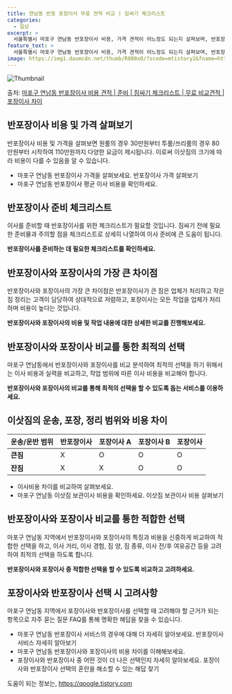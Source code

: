 ```yaml
---
title: 연남동 반포 포장이사 무료 견적 비교 | 짐싸기 체크리스트
categories:
  - 일상
excerpt: >
  서울특별시 마포구 연남동 반포장이사 비용, 가격 견적이 어느정도 되는지 살펴보며, 반포장이사를 준비함에 있어 짐싸기 준비 체크리스트가 무엇인지 보겠습니다. 마지막으로 포장이사와 차이점을 통해 무료 비교견적으로 어떤 것이 더 합리적인 선택인지 공유 드립니다.마포구 연남동 포장이사 견적 샘플 보기 👈 클릭마포구 연남동 포장이사 가격 살펴보기 👈 클릭마포구 연남동 반포장이사 평균 이사 비용평수마포구 연남동 평균 이사 비용원룸 이사9평 이하 (1톤)30만원~투룸/쓰리룸 이사16평 ~ 20평 (2.5톤)80만원~쓰리룸 이사21평 (5톤) ~110만원~우리집 무료 이사견적 받기 👈 클릭포장 vs 반포장: 두 서비스의 가장 큰 차이점포장이사는 이사 전반을 담당하며, 비용이 높지만 모든 작업을 업체가 처리하는 반..
feature_text: >
  서울특별시 마포구 연남동 반포장이사 비용, 가격 견적이 어느정도 되는지 살펴보며, 반포장이사를 준비함에 있어 짐싸기 준비 체크리스트가 무엇인지 보겠습니다. 마지막으로 포장이사와 차이점을 통해 무료 비교견적으로 어떤 것이 더 합리적인 선택인지 공유 드립니다.마포구 연남동 포장이사 견적 샘플 보기 👈 클릭마포구 연남동 포장이사 가격 살펴보기 👈 클릭마포구 연남동 반포장이사 평균 이사 비용평수마포구 연남동 평균 이사 비용원룸 이사9평 이하 (1톤)30만원~투룸/쓰리룸 이사16평 ~ 20평 (2.5톤)80만원~쓰리룸 이사21평 (5톤) ~110만원~우리집 무료 이사견적 받기 👈 클릭포장 vs 반포장: 두 서비스의 가장 큰 차이점포장이사는 이사 전반을 담당하며, 비용이 높지만 모든 작업을 업체가 처리하는 반..
image: https://img1.daumcdn.net/thumb/R800x0/?scode=mtistory2&fname=https%3A%2F%2Fblog.kakaocdn.net%2Fdn%2FerPV0i%2FbtsHfZYGace%2FrmVmRe63wqX9nvaxCwcHLK%2Fimg.webp
---
```


![Thumbnail](https://img1.daumcdn.net/thumb/R800x0/?scode=mtistory2&fname=https%3A%2F%2Fblog.kakaocdn.net%2Fdn%2FerPV0i%2FbtsHfZYGace%2FrmVmRe63wqX9nvaxCwcHLK%2Fimg.webp)

<p>출처: <a href="https://qoogle.tistory.com/9900" rel="dofollow">마포구 연남동 반포장이사 비용 견적 | 준비 | 짐싸기 체크리스트 | 무료 비교견적 | 포장이사 차이</a> </p>

## 반포장이사 비용 및 가격 살펴보기

반포장이사 비용 및 가격을 살펴보면 원룸의 경우 30만원부터 투룸/쓰리룸의 경우 80만원부터 시작하여 110만원까지 다양한 요금이
제시됩니다. 이로써 이삿짐의 크기에 따라 비용이 다를 수 있음을 알 수 있습니다.

  * 마포구 연남동 반포장이사 가격을 살펴보세요. 반포장이사 가격 살펴보기
  * 마포구 연남동 반포장이사 평균 이사 비용을 확인하세요.

## 반포장이사 준비 체크리스트

이사를 준비할 때 반포장이사를 위한 체크리스트가 필요할 것입니다. 짐싸기 전에 필요한 준비물과 주의할 점을 체크리스트로 상세히 나열하여 이사
준비에 큰 도움이 됩니다.

**반포장이사를 준비하는 데 필요한 체크리스트를 확인하세요.**

## 반포장이사와 포장이사의 가장 큰 차이점

반포장이사와 포장이사의 가장 큰 차이점은 반포장이사가 큰 짐은 업체가 처리하고 작은 짐 정리는 고객이 담당하여 상대적으로 저렴하고,
포장이사는 모든 작업을 업체가 처리하며 비용이 높다는 것입니다.

**반포장이사와 포장이사의 비용 및 작업 내용에 대한 상세한 비교를 진행해보세요.**

## 반포장이사와 포장이사 비교를 통한 최적의 선택

마포구 연남동에서 반포장이사와 포장이사를 비교 분석하여 최적의 선택을 하기 위해서는 이사 비용과 실력을 비교하고, 작업 범위에 따른 이사
비용을 비교해야 합니다.

**반포장이사와 포장이사의 비교를 통해 최적의 선택을 할 수 있도록 돕는 서비스를 이용하세요.**

## 이삿짐의 운송, 포장, 정리 범위와 비용 차이

**운송/운반 범위** | **반포장이사** | **포장이사 A** | **포장이사 B** | **포장이사**  
---|---|---|---|---  
**큰짐** | X | O | O | O  
**잔짐** | X | X | O | O  
  
  * 이사비용 차이를 비교하여 살펴보세요.
  * 마포구 연남동 이삿짐 보관이사 비용을 확인하세요. 이삿짐 보관이사 비용 살펴보기

## 반포장이사와 포장이사 비교를 통한 적합한 선택

마포구 연남동 지역에서 반포장이사와 포장이사의 특징과 비용을 신중하게 비교하여 적합한 선택을 하고, 이사 거리, 이사 경험, 짐 양, 짐
종류, 이사 전/후 여유공간 등을 고려하여 최적의 선택을 하도록 합니다.

**반포장이사와 포장이사 중 적합한 선택을 할 수 있도록 비교하고 고려하세요.**

## 포장이사와 반포장이사 선택 시 고려사항

마포구 연남동 지역에서 포장이사와 반포장이사를 선택할 때 고려해야 할 근거가 되는 항목으로 자주 묻는 질문 FAQ를 통해 명확한 해답을 찾을
수 있습니다.

  * 마포구 연남동 반포장이사 서비스의 경우에 대해 더 자세히 알아보세요. 반포장이사 서비스 자세히 알아보기
  * 마포구 연남동 반포장이사와 포장이사의 비용 차이를 이해해보세요.
  * 포장이사와 반포장이사 중 어떤 것이 더 나은 선택인지 자세히 알아보세요. 포장이사와 반포장이사 선택의 혼란을 해소할 수 있는 해답 찾기

 

도움이 되는 정보는, <a href="https://qoogle.tistory.com" rel="dofollow">https://qoogle.tistory.com</a>



